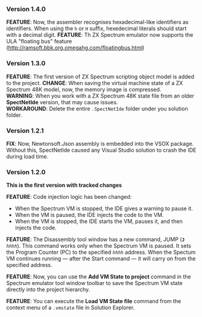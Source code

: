 ### Version 1.4.0

__FEATURE__: Now, the assembler recognises hexadecimal-like identifiers as identifiers.
When using the `h` or `H` suffix, hexedecimal literals should start with a decimal digit.
__FEATURE__: Th ZX Spectrum emulator now supports the ULA "floating bus" feature (http://ramsoft.bbk.org.omegahg.com/floatingbus.html)

### Version 1.3.0

__FEATURE__: The first version of ZX Spectrum scripting object model is added to the project.
__CHANGE__: When saving the virtual machine state of a ZX Spectrum 48K model, now, the memory
image is compressed.  
__WARNING__: When you work with a ZX Spectrum 48K state file from an older __SpectNetIde__ version,
that may cause issues.  
__WORKAROUND__: Delete the entire `.SpectNetIde` folder under you solution
folder.

### Version 1.2.1

__FIX__: Now, Newtonsoft.Json assembly is embedded into the VSOX package. Without this, SpectNetIde
caused any Visual Studio solution to crash the IDE during load time.
### Version 1.2.0

__This is the first version with tracked changes__

__FEATURE__: Code injection logic has been changed:
  * When the Spectrum VM is stopped, the IDE gives a warning to pause it.
  * When the VM is paused, the IDE injects the code to the VM.
  * When the VM is stopped, the IDE starts the VM, pauses it, and then injects the code.

__FEATURE__: The Disassembly tool window has a new command, JUMP (__`J`__ _`hhhh`_). 
This command works only when the Spectrum VM is paused. It sets the Program Counter (PC) to the
specified _`hhhh`_ address. When the Spectum VM continues running &mdash; after the Start command &mdash;
it will carry on from the specified address.
 
__FEATURE__: Now, you can use the __Add VM State to project__ command in the Spectrum emulator tool window
toolbar to save the Spectrum VM state directly into the project hierarchy.

__FEATURE__: You can execute the __Load VM State file__ command from the context menu of a `.vmstate` file in Solution Explorer.
